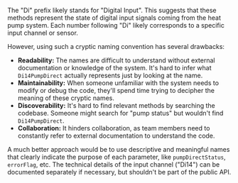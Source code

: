 The "Di" prefix likely stands for "Digital Input". This suggests that these methods represent the state of digital input signals coming from the heat pump system. Each number following "Di" likely corresponds to a specific input channel or sensor.

However, using such a cryptic naming convention has several drawbacks:

*   **Readability:** The names are difficult to understand without external documentation or knowledge of the system.  It's hard to infer what `Di14PumpDirect` actually represents just by looking at the name.
*   **Maintainability:** When someone unfamiliar with the system needs to modify or debug the code, they'll spend time trying to decipher the meaning of these cryptic names.
*   **Discoverability:** It's hard to find relevant methods by searching the codebase.  Someone might search for "pump status" but wouldn't find `Di14PumpDirect`.
*   **Collaboration:**  It hinders collaboration, as team members need to constantly refer to external documentation to understand the code.

A much better approach would be to use descriptive and meaningful names that clearly indicate the purpose of each parameter, like `pumpDirectStatus`, `errorFlag`, etc.  The technical details of the input channel ("Di14") can be documented separately if necessary, but shouldn't be part of the public API.
